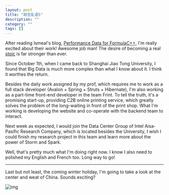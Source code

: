 ```yaml
---
layout: post
title: "胡言乱语5"
description: ""
category: ""
tags: []
---
```


After reading Ismeal's blog, [Performance Data for FormulaC++](http://sutoiku.com/post/102349188023/performance-data-for-formulac), I'm really excited about their work! Awesome job man! The desire of becoming a real [stoic](http://stoic.com/) is far stronger than ever.

Since October 1th, when I came back to Shanghai Jiao Tong University, I found that Big Data is much more complex than what I know about it. I think it worthes the return.

Besides the daily work assigned by my prof, which requires me to work as a full stack developer (Avalon + Spring + Struts + Hibernate), I'm also working as a part-time front-end developer in the team Frint. To tell the truth, it's a promising start-up, providing C2B online printing service, which greatly solves the problem of the long-waiting in front of the print shop. What I'm working is developing the website and co-operate with the backend team to interact.

Next week as expected, I would join the Data Center Group of Intel Aisa-Pasific Research Company, which is located besides the University, I wish I could finish my research project in this team and learn more about the power of Storm and Spark.

Well, that's pretty much what I'm doing right now. I know I also need to polished my English and French too. Long way to go!

* * *

Last but not least, the coming winter holiday, I'm going to take a look at the center and weat of China. Sounds exciting?

![img](http://media-cache-ak0.pinimg.com/736x/8c/f6/21/8cf621bb2a43f197a6c9a7549cbe444e.jpg)